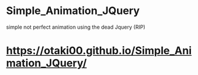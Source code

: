 # Simple_Animation_JQuery
simple not perfect animation using the dead Jquery (RIP)
#  https://otaki00.github.io/Simple_Animation_JQuery/
